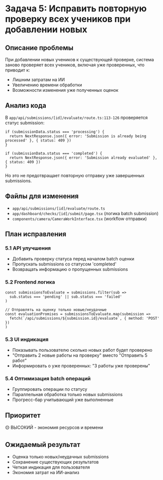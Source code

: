 # Задача 5: Исправить повторную проверку всех учеников при добавлении новых

## Описание проблемы
При добавлении новых учеников к существующей проверке, система заново проверяет всех учеников, включая уже проверенных, что приводит к:
- Лишним затратам на ИИ
- Увеличению времени обработки
- Возможности изменения уже полученных оценок

## Анализ кода
В `app/api/submissions/[id]/evaluate/route.ts:113-126` проверяется статус submission:
```tsx
if (submissionData.status === 'processing') {
  return NextResponse.json({ error: 'Submission is already being processed' }, { status: 409 })
}

if (submissionData.status === 'completed') {
  return NextResponse.json({ error: 'Submission already evaluated' }, { status: 409 })
}
```

Но это не предотвращает повторную отправку уже завершенных submissions.

## Файлы для изменения
- `app/api/submissions/[id]/evaluate/route.ts`
- `app/dashboard/checks/[id]/submit/page.tsx` (логика batch submission)
- `components/camera/CameraWorkInterface.tsx` (workflow отправки)

## План исправления

### 5.1 API улучшения
- Добавить проверку статуса перед началом batch оценки
- Пропускать submissions со статусом 'completed'
- Возвращать информацию о пропущенных submissions

### 5.2 Frontend логика
```tsx
const submissionsToEvaluate = submissions.filter(sub =>
  sub.status === 'pending' || sub.status === 'failed'
)

// Отправлять на оценку только новые/неудачные
const evaluationPromises = submissionsToEvaluate.map(submission =>
  fetch(`/api/submissions/${submission.id}/evaluate`, { method: 'POST' })
)
```

### 5.3 UI индикация
- Показывать пользователю сколько новых работ будет проверено
- "Отправить 2 новые работы на проверку" вместо "Отправить 5 работ"
- Информировать о уже проверенных: "3 работы уже проверены"

### 5.4 Оптимизация batch операций
- Группировать операции по статусу
- Параллельная обработка только новых submissions
- Прогресс-бар учитывающий уже выполненные

## Приоритет
🟡 ВЫСОКИЙ - экономия ресурсов и времени

## Ожидаемый результат
- Оценка только новых/неудачных submissions
- Сохранение существующих результатов
- Четкая индикация для пользователя
- Экономия затрат на ИИ-анализ